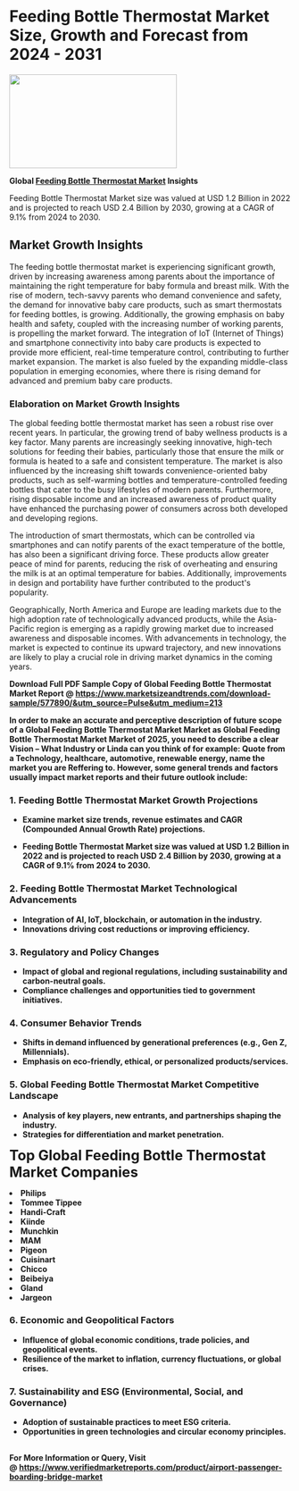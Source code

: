 <H1>Feeding Bottle Thermostat Market Size, Growth and Forecast from 2024 - 2031</H1><img class="aligncenter size-medium wp-image-584254" src="https://thirdeyenews.in/wp-content/uploads/2024/09/Global-Market-Research-300x168.jpeg" alt="" width="300" height="168" /><p><strong>Global&nbsp;<a href="https://www.marketsizeandtrends.com/download-sample/577890/&amp;utm_source=Pulse&amp;utm_medium=213">Feeding Bottle Thermostat Market</a> Insights</strong></p><p>Feeding Bottle Thermostat Market size was valued at USD 1.2 Billion in 2022 and is projected to reach USD 2.4 Billion by 2030, growing at a CAGR of 9.1% from 2024 to 2030.</p><p><h2>Market Growth Insights</h2> <p>The feeding bottle thermostat market is experiencing significant growth, driven by increasing awareness among parents about the importance of maintaining the right temperature for baby formula and breast milk. With the rise of modern, tech-savvy parents who demand convenience and safety, the demand for innovative baby care products, such as smart thermostats for feeding bottles, is growing. Additionally, the growing emphasis on baby health and safety, coupled with the increasing number of working parents, is propelling the market forward. The integration of IoT (Internet of Things) and smartphone connectivity into baby care products is expected to provide more efficient, real-time temperature control, contributing to further market expansion. The market is also fueled by the expanding middle-class population in emerging economies, where there is rising demand for advanced and premium baby care products.</p> <p><strong></strong></p> <h3>Elaboration on Market Growth Insights</h3> <p>The global feeding bottle thermostat market has seen a robust rise over recent years. In particular, the growing trend of baby wellness products is a key factor. Many parents are increasingly seeking innovative, high-tech solutions for feeding their babies, particularly those that ensure the milk or formula is heated to a safe and consistent temperature. The market is also influenced by the increasing shift towards convenience-oriented baby products, such as self-warming bottles and temperature-controlled feeding bottles that cater to the busy lifestyles of modern parents. Furthermore, rising disposable income and an increased awareness of product quality have enhanced the purchasing power of consumers across both developed and developing regions.</p> <p>The introduction of smart thermostats, which can be controlled via smartphones and can notify parents of the exact temperature of the bottle, has also been a significant driving force. These products allow greater peace of mind for parents, reducing the risk of overheating and ensuring the milk is at an optimal temperature for babies. Additionally, improvements in design and portability have further contributed to the product's popularity.</p> <p>Geographically, North America and Europe are leading markets due to the high adoption rate of technologically advanced products, while the Asia-Pacific region is emerging as a rapidly growing market due to increased awareness and disposable incomes. With advancements in technology, the market is expected to continue its upward trajectory, and new innovations are likely to play a crucial role in driving market dynamics in the coming years.</p> <p><strong></p><p><span class=""><strong>Download Full PDF Sample Copy of Global Feeding Bottle Thermostat Market Report</strong> @ <a href="https://www.marketsizeandtrends.com/download-sample/577890/&amp;utm_source=Pulse&amp;utm_medium=213" target="_blank">https://www.marketsizeandtrends.com/download-sample/577890/&amp;utm_source=Pulse&amp;utm_medium=213</a></span></p><p>In order to make an accurate and perceptive description of future scope of a Global&nbsp;Feeding Bottle Thermostat Market Market as Global&nbsp;Feeding Bottle Thermostat Market Market of 2025, you need to describe a clear Vision &ndash; What Industry or Linda can you think of for example: Quote from a Technology, healthcare, automotive, renewable energy, name the market you are Reffering to. However, some general trends and factors usually impact market reports and their future outlook include:</p><h3>1.&nbsp;<strong>Feeding Bottle Thermostat Market Growth Projections</strong></h3><ul><li>Examine market size trends, revenue estimates and CAGR (Compounded Annual Growth Rate) projections.</li><li><p>Feeding Bottle Thermostat Market size was valued at USD 1.2 Billion in 2022 and is projected to reach USD 2.4 Billion by 2030, growing at a CAGR of 9.1% from 2024 to 2030.</p></li></ul><h3>2.&nbsp;<strong>Feeding Bottle Thermostat Market Technological Advancements</strong></h3><ul><li>Integration of AI, IoT, blockchain, or automation in the industry.</li><li>Innovations driving cost reductions or improving efficiency.</li></ul><h3>3.&nbsp;<strong>Regulatory and Policy Changes</strong></h3><ul><li>Impact of global and regional regulations, including sustainability and carbon-neutral goals.</li><li>Compliance challenges and opportunities tied to government initiatives.</li></ul><h3>4.&nbsp;<strong>Consumer Behavior Trends</strong></h3><ul><li>Shifts in demand influenced by generational preferences (e.g., Gen Z, Millennials).</li><li>Emphasis on eco-friendly, ethical, or personalized products/services.</li></ul><h3>5.&nbsp;<strong>Global Feeding Bottle Thermostat Market Competitive Landscape</strong></h3><ul><li>Analysis of key players, new entrants, and partnerships shaping the industry.</li><li>Strategies for differentiation and market penetration.</li></ul><p data-pm-slice="1 1 []"><span style="color: inherit; font-family: inherit; font-size: 25px;">Top Global Feeding Bottle Thermostat Market Companies</span></p><div class="" data-test-id=""><p><li>Philips</li><li> Tommee Tippee</li><li> Handi-Craft</li><li> Kiinde</li><li> Munchkin</li><li> MAM</li><li> Pigeon</li><li> Cuisinart</li><li> Chicco</li><li> Beibeiya</li><li> Gland</li><li> Jargeon</li></p></div><h3>6.&nbsp;<strong>Economic and Geopolitical Factors</strong></h3><ul><li>Influence of global economic conditions, trade policies, and geopolitical events.</li><li>Resilience of the market to inflation, currency fluctuations, or global crises.</li></ul><h3>7.&nbsp;<strong>Sustainability and ESG (Environmental, Social, and Governance)</strong></h3><ul><li>Adoption of sustainable practices to meet ESG criteria.</li><li>Opportunities in green technologies and circular economy principles.</li></ul><h2><strong style="font-size: 14px;">For More Information or Query, Visit @&nbsp;</strong><a style="background-color: #ffffff; font-size: 14px;" href="https://www.marketsizeandtrends.com/report/feeding-bottle-thermostat-market/" target="_blank">https://www.verifiedmarketreports.com/product/airport-passenger-boarding-bridge-market</a></h2>
